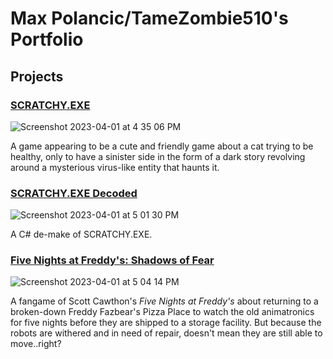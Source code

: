 #                                            **Max Polancic/TameZombie510's Portfolio**
##                                                            Projects
### [SCRATCHY.EXE](https://scratch.mit.edu/projects/602790571/)
![Screenshot 2023-04-01 at 4 35 06 PM](https://user-images.githubusercontent.com/129619703/229315408-e56d37ef-2a99-4ee1-ac42-7654674be687.png)

A game appearing to be a cute and friendly game about a cat trying to be healthy, only to have a sinister side in the form of a dark story revolving around a mysterious virus-like entity that haunts it. 
### [SCRATCHY.EXE Decoded](https://github.com/mdpolancic/tamezombie.github.io/files/11133367/Scratchy.EXE.12.zip)

![Screenshot 2023-04-01 at 5 01 30 PM](https://user-images.githubusercontent.com/129619703/229315982-7d344e16-a547-4fe5-9802-ddedbbbb830e.png)

A C# de-make of SCRATCHY.EXE.
### [Five Nights at Freddy's: Shadows of Fear](https://scratch.mit.edu/projects/340366153/)
![Screenshot 2023-04-01 at 5 04 14 PM](https://user-images.githubusercontent.com/129619703/229316051-3ab7cf94-4da0-421a-98e6-84ea5eeb3b3e.png)

A fangame of Scott Cawthon's *Five Nights at Freddy's* about returning to a broken-down Freddy Fazbear's Pizza Place to watch the old animatronics for five nights before they are shipped to a storage facility. But because the robots are withered and in need of repair, doesn't mean they are still able to move..right?   
